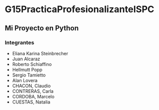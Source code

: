 # G15PracticaProfesionalizanteISPC

## Mi Proyecto en Python

### Integrantes

- Eliana Karina Steinbrecher
- Juan Alcaraz
- Roberto Schiaffino
- Hellmutt Popp
- Sergio Tamietto
- Alan Lovera
- CHACON, Claudio
- CONTRERAS, Carla
- CORDOBA, Marcelo
- CUESTAS, Natalia
